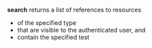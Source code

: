 **search** returns a list of references to resources

* of the specified type
* that are visible to the authenticated user, and
* contain the specified test
